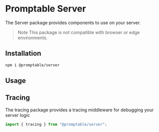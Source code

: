 # Promptable Server

The Server package provides components to use on your server.

> Note
> This package is not compatible with browser or edge environments.

## Installation

```bash
npm i @promptable/server
```

## Usage

## Tracing

The tracing package provides a tracing middleware for debugging your server logic

```js
import { tracing } from "@promptable/server";
```
